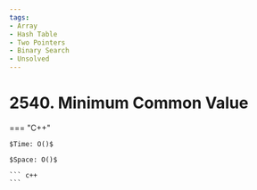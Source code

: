 ```yaml
---
tags:
- Array
- Hash Table
- Two Pointers
- Binary Search
- Unsolved
---
```



# 2540. Minimum Common Value

=== "C++"

    $Time: O()$

    $Space: O()$

    ``` c++
    ```